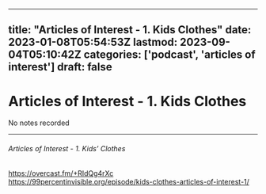 
---
title: "Articles of Interest - 1. Kids Clothes"
date: 2023-01-08T05:54:53Z
lastmod: 2023-09-04T05:10:42Z
categories: ['podcast', 'articles of interest']
draft: false
---


# Articles of Interest - 1. Kids Clothes

No notes recorded

---
###### Articles of Interest - 1. Kids’ Clothes

https://overcast.fm/+RIdQg4rXc  
https://99percentinvisible.org/episode/kids-clothes-articles-of-interest-1/

<!-- #public #podcast #articles of interest# -->

<!-- {BearID:3082B057-FEF0-485C-BD93-30FAEB8663EA-28016-00002D97F3233106} -->
